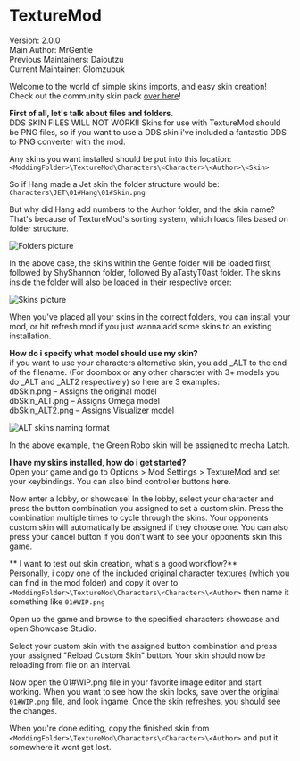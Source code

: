 # TextureMod

Version: 2.0.0  
Main Author: MrGentle  
Previous Maintainers: Daioutzu  
Current Maintainer: Glomzubuk  

Welcome to the world of simple skins imports, and easy skin creation!
Check out the community skin pack [over here](https://drive.google.com/drive/folders/1y1F2hbE-I4IXfeLJZ73_-tl9AJATSlTY?usp=sharing)!


**First of all, let's talk about files and folders.**  
DDS SKIN FILES WILL NOT WORK!!
Skins for use with TextureMod should be PNG files, so if you want to use a DDS skin i've included a fantastic DDS to PNG converter with the mod.

Any skins you want installed should be put into this location:
`<ModdingFolder>\TextureMod\Characters\<Character>\<Author>\<Skin>`

So if Hang made a Jet skin the folder structure would be:
`Characters\JET\01#Hang\01#Skin.png`

But why did Hang add numbers to the Author folder, and the skin name?
That's because of TextureMod's sorting system, which loads files based on folder structure.

![Folders picture](https://glomzubuk.fr/hosting/texmod/Folders.png)

In the above case, the skins within the Gentle folder will be loaded first, followed by ShyShannon folder, followed By aTastyT0ast folder. The skins inside the folder will also be loaded in their respective order:

![Skins picture](https://glomzubuk.fr/hosting/texmod/Skins.png)

When you've placed all your skins in the correct folders, you can install your mod, or hit refresh mod if you just wanna add some skins to an existing installation.

**How do i specify what model should use my skin?**  
if you want to use your characters alternative skin, you add _ALT to the end of the filename. (For doombox or any other character with 3+ models you do _ALT and _ALT2 respectively)
so here are 3 examples:  
dbSkin.png – Assigns the original model  
dbSkin_ALT.png – Assigns Omega model  
dbSkin_ALT2.png – Assigns Visualizer model

![ALT skins naming format](https://glomzubuk.fr/hosting/texmod/ALTNaming.png)

In the above example, the Green Robo skin will be assigned to mecha Latch.

**I have my skins installed, how do i get started?**  
Open your game and go to Options > Mod Settings > TextureMod and set your keybindings. You can also bind controller buttons here.

Now enter a lobby, or showcase! In the lobby, select your character and press the button combination you assigned to set a custom skin. Press the combination multiple times to cycle through the skins.
Your opponents custom skin will automatically be assigned if they choose one. You can also press your cancel button if you don’t want to see your opponents skin this game.

** I want to test out skin creation, what's a good workflow?**  
Personally, i copy one of the included original character textures (which you can find in the mod folder) and copy it over to
`<ModdingFolder>\TextureMod\Characters\<Character>\<Author>`
then name it something like `01#WIP.png`

Open up the game and browse to the specified characters showcase and open Showcase Studio.

Select your custom skin with the assigned button combination and press your assigned "Reload Custom Skin" button.
Your skin should now be reloading from file on an interval.

Now open the 01#WIP.png file in your favorite image editor and start working.
When you want to see how the skin looks, save over the original `01#WIP.png` file, and look ingame. Once the skin refreshes, you should see the changes.

When you're done editing, copy the finished skin from
`<ModdingFolder>\TextureMod\Characters\<Character>\<Author>`
and put it somewhere it wont get lost.
